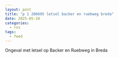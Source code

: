 ```yaml
---
layout: post
title: "p 1 206695 letsel backer en ruebweg breda"
date: 2025-05-28
categories: 
  - rss
tags: 
  - feed
---
```


Ongeval met letsel op Backer en Ruebweg in Breda
